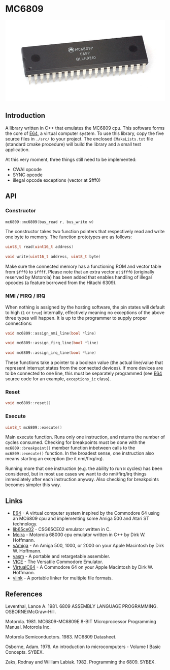 # MC6809

![MC6809](./docs/MC6809P.jpg)

## Introduction

A library written in C++ that emulates the MC6809 cpu. This software forms the core of [E64](https://github.com/elmerucr/E64), a virtual computer system. To use this library, copy the five source files in ```./src/``` to your project. The enclosed ```CMakeLists.txt``` file (standard cmake procedure) will build the library and a small test application.

At this very moment, three things still need to be implemented:
* CWAI opcode
* SYNC opcode
* illegal opcode exceptions (vector at $fff0)

## API

### Constructor

```cpp
mc6809::mc6809(bus_read r, bus_write w)
```

The constructor takes two function pointers that respectively read and write one byte to memory. The function prototypes are as follows:

```cpp
uint8_t read(uint16_t address)
```

```cpp
void write(uint16_t address, uint8_t byte)
```

Make sure the connected memory has a functioning ROM and vector table from ```$fff0``` to ```$ffff```. Please note that an extra vector at ```$fff0``` (originally reserved by Motorola) has been added that enables handling of illegal opcodes (a feature borrowed from the Hitachi 6309).

### NMI / FIRQ / IRQ

When nothing is assigned by the hosting software, the pin states will default to high (```1``` or ```true```) internally, effectively meaning no exceptions of the above three types will happen. It is up to the programmer to supply proper connections:

```cpp
void mc6809::assign_nmi_line(bool *line)
```

```cpp
void mc6809::assign_firq_line(bool *line)
```

```cpp
void mc6809::assign_irq_line(bool *line)
```

These functions take a pointer to a boolean value (the actual line/value that represent interrupt states from the connected devices). If more devices are to be connected to one line, this must be separately programmed (see [E64](https://github.com/elmerucr/E64) source code for an example, ```exceptions_ic``` class).

### Reset

```cpp
void mc6809::reset()
```

### Execute

```cpp
uint8_t mc6809::execute()
```

Main execute function. Runs only one instruction, and returns the number of cycles consumed. Checking for breakpoints must be done with the ```mc6809::breakpoint()``` member function inbetween calls to the ```mc6809::execute()``` function. In the broadest sense, one instruction also means starting an exception (be it nmi/firq/irq).

Running more that one instruction (e.g. the ability to run ```N``` cycles) has been considered, but in most use cases we want to do nmi/firq/irq things immediately after each instruction anyway. Also checking for breakpoints becomes simpler this way.

## Links

* [E64](https://github.com/elmerucr/E64) - A virtual computer system inspired by the Commodore 64 using an MC6809 cpu and implementing some Amiga 500 and Atari ST technology.
* [lib65ce02](https://github.com/elmerucr/lib65ce02) - CSG65CE02 emulator written in C.
* [Moira](https://github.com/dirkwhoffmann/Moira) - Motorola 68000 cpu emulator written in C++ by Dirk W. Hoffmann.
* [vAmiga](https://dirkwhoffmann.github.io/vAmiga/) - An Amiga 500, 1000, or 2000 on your Apple Macintosh by Dirk W. Hoffmann.
* [vasm](http://sun.hasenbraten.de/vasm/) - A portable and retargetable assembler.
* [VICE](http://vice-emu.sourceforge.net) - The Versatile Commodore Emulator.
* [VirtualC64](https://dirkwhoffmann.github.io/virtualc64/) - A Commodore 64 on your Apple Macintosh by Dirk W. Hoffmann.
* [vlink](http://sun.hasenbraten.de/vlink/) - A portable linker for multiple file formats.

## References

Leventhal, Lance A. 1981. 6809 ASSEMBLY LANGUAGE PROGRAMMING. OSBORNE/McGraw-Hill.

Motorola. 1981. MC6809-MC6809E 8-BIT Microprocessor Programming Manual. Motorola Inc.

Motorola Semiconductors. 1983. MC6809 Datasheet.

Osborne, Adam. 1976. An introduction to microcomputers - Volume I Basic Concepts. SYBEX.

Zaks, Rodnay and William Labiak. 1982. Programming the 6809. SYBEX.
